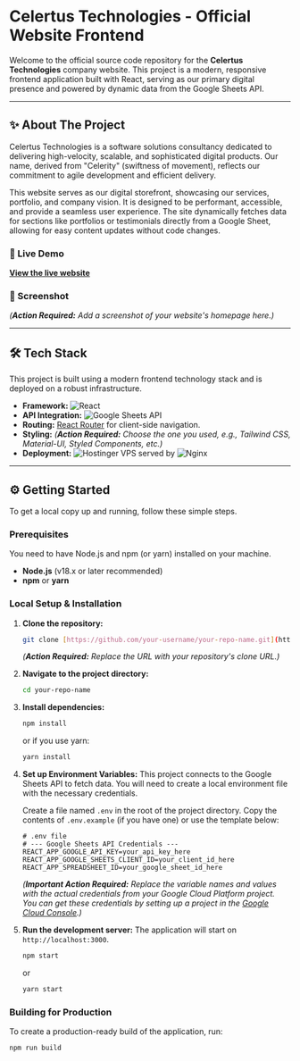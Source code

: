 # Celertus Technologies - Official Website Frontend



Welcome to the official source code repository for the **Celertus Technologies** company website. This project is a modern, responsive frontend application built with React, serving as our primary digital presence and powered by dynamic data from the Google Sheets API.

---

## ✨ About The Project

Celertus Technologies is a software solutions consultancy dedicated to delivering high-velocity, scalable, and sophisticated digital products. Our name, derived from "Celerity" (swiftness of movement), reflects our commitment to agile development and efficient delivery.

This website serves as our digital storefront, showcasing our services, portfolio, and company vision. It is designed to be performant, accessible, and provide a seamless user experience. The site dynamically fetches data for sections like portfolios or testimonials directly from a Google Sheet, allowing for easy content updates without code changes.

### 🚀 Live Demo

**[View the live website](https://celertus.germanysoon.com)**

### 📸 Screenshot


*(**Action Required:** Add a screenshot of your website's homepage here.)*

---

## 🛠️ Tech Stack

This project is built using a modern frontend technology stack and is deployed on a robust infrastructure.

-   **Framework:** ![React](https://img.shields.io/badge/react-%2320232a.svg?style=for-the-badge&logo=react&logoColor=%2361DAFB)
-   **API Integration:** ![Google Sheets API](https://img.shields.io/badge/Google%20Sheets%20API-34A853?style=for-the-badge&logo=google-sheets&logoColor=white)
-   **Routing:** [React Router](https://reactrouter.com/) for client-side navigation.
-   **Styling:** *(**Action Required:** Choose the one you used, e.g., Tailwind CSS, Material-UI, Styled Components, etc.)*
-   **Deployment:** ![Hostinger](https://img.shields.io/badge/Hostinger-673DE6?style=for-the-badge&logo=hostinger&logoColor=white) VPS served by ![Nginx](https://img.shields.io/badge/nginx-%23009639.svg?style=for-the-badge&logo=nginx&logoColor=white)

---

## ⚙️ Getting Started

To get a local copy up and running, follow these simple steps.

### Prerequisites

You need to have Node.js and npm (or yarn) installed on your machine.
-   **Node.js** (v18.x or later recommended)
-   **npm** or **yarn**

### Local Setup & Installation

1.  **Clone the repository:**
    ```sh
    git clone [https://github.com/your-username/your-repo-name.git](https://github.com/your-username/your-repo-name.git)
    ```
    *(**Action Required:** Replace the URL with your repository's clone URL.)*

2.  **Navigate to the project directory:**
    ```sh
    cd your-repo-name
    ```

3.  **Install dependencies:**
    ```sh
    npm install
    ```
    or if you use yarn:
    ```sh
    yarn install
    ```

4.  **Set up Environment Variables:**
    This project connects to the Google Sheets API to fetch data. You will need to create a local environment file with the necessary credentials.

    Create a file named `.env` in the root of the project directory. Copy the contents of `.env.example` (if you have one) or use the template below:

    ```env
    # .env file
    # --- Google Sheets API Credentials ---
    REACT_APP_GOOGLE_API_KEY=your_api_key_here
    REACT_APP_GOOGLE_SHEETS_CLIENT_ID=your_client_id_here
    REACT_APP_SPREADSHEET_ID=your_google_sheet_id_here
    ```
    *(**Important Action Required:** Replace the variable names and values with the actual credentials from your Google Cloud Platform project. You can get these credentials by setting up a project in the [Google Cloud Console](https://console.cloud.google.com/).)*

5.  **Run the development server:**
    The application will start on `http://localhost:3000`.
    ```sh
    npm start
    ```
    or
    ```sh
    yarn start
    ```

### Building for Production

To create a production-ready build of the application, run:
```sh
npm run build